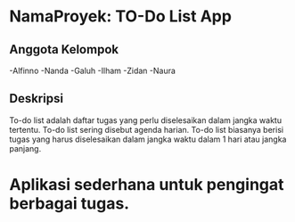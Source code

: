 # NamaProyek: TO-Do List App

## Anggota Kelompok
-Alfinno 
-Nanda
-Galuh
-Ilham
-Zidan
-Naura

## Deskripsi
To-do list adalah daftar tugas yang perlu diselesaikan dalam jangka waktu tertentu. To-do list sering disebut agenda harian. To-do list biasanya berisi tugas yang harus diselesaikan dalam jangka waktu dalam 1 hari atau jangka panjang. 
# Aplikasi sederhana untuk pengingat berbagai tugas.
